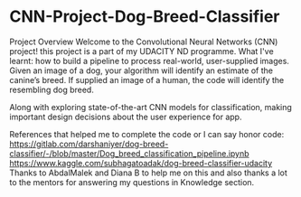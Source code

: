 # CNN-Project-Dog-Breed-Classifier
Project Overview
Welcome to the Convolutional Neural Networks (CNN) project! this project is a part of my UDACITY ND programme.
What I've learnt:
how to build a pipeline to process real-world, user-supplied images. Given an image of a dog, your algorithm will identify an estimate of the canine’s breed. If supplied an image of a human, the code will identify the resembling dog breed.

Along with exploring state-of-the-art CNN models for classification, making important design decisions about the user experience for app. 

References that helped me to complete the code or I can say honor code:
https://gitlab.com/darshaniyer/dog-breed-classifier/-/blob/master/Dog_breed_classification_pipeline.ipynb
https://www.kaggle.com/subhagatoadak/dog-breed-classifier-udacity
Thanks to AbdalMalek and Diana B to help me on this and also thanks a lot to the mentors for answering my questions in Knowledge section.
